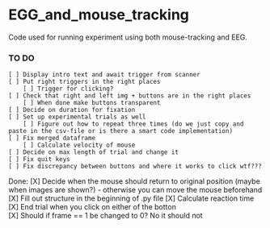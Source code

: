 # EGG_and_mouse_tracking
Code used for running experiment using both mouse-tracking and EEG.

### TO DO
    [ ] Display intro text and await trigger from scanner
    [ ] Put right triggers in the right places
        [ ] Trigger for clicking?
    [ ] Check that right and left img + buttons are in the right places
        [ ] When done make buttons transparent
    [ ] Decide on duration for fixation
    [ ] Set up experimental trials as well
        [ ] Figure out how to repeat three times (do we just copy and paste in the csv-file or is there a smart code implementation)
    [ ] Fix merged dataframe
        [ ] Calculate velocity of mouse
    [ ] Decide on max length of trial and change it 
    [ ] Fix quit keys
    [ ] Fix discrepancy between buttons and where it works to click wtf???


Done: 
    [X] Decide when the mouse should return to original position (maybe when images are shown?) - otherwise you can move the mouse beforehand
    [X] Fill out structure in the beginning of .py file
    [X] Calculate reaction time
    [X] End trial when you click on either of the botton    
    [X] Should if frame == 1 be changed to 0? No it should not
